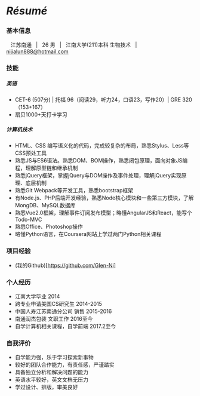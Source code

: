 # ***Résumé***

### 基本信息
&nbsp;&nbsp; 江苏南通 &nbsp; | &nbsp; 26 男 &nbsp; | &nbsp; 江南大学(211)本科 生物技术 &nbsp; | &nbsp; nijialun888@hotmail.com

### 技能
  ##### 英语
  + CET-6 (507分) | 托福 96（阅读29，听力24，口语23，写作20）| GRE  320（153+167）
  + 扇贝1000+天打卡学习
  ##### 计算机技术
  + HTML、CSS 编写语义化的代码，完成较复杂的布局，熟悉Stylus、Less等CSS预处工具
  + 熟悉JS与ES6语法。熟悉DOM、BOM操作，熟悉闭包原理，面向对象JS编程，理解原型链和继承机制
  + 熟悉jQuery框架，掌握jQuery与DOM操作及事件处理，理解jQuery实现原理、底层机制
  + 熟悉Git Webpack等开发工具，熟悉bootstrap框架
  + 有Node.js、PHP后端开发经验，熟悉Node核心模块和一些第三方模块，了解MongDB、MySQL数据库
  + 熟悉Vue2.0框架，理解事件订阅发布模型；略懂AngularJS和React，能写个Todo-MVC
  + 熟悉Office、Photoshop操作
  + 略懂Python语言，在Coursera网站上学过两门Python相关课程

### 项目经验
- (我的Github)[https://github.com/Glen-Ni]

### 个人经历
- 江南大学毕业 2014
- 跨专业申请美国CS研究生 2014-2015
- 中国人寿江苏南通分公司 销售 2015-2016
- 南通润杰包装 文职工作 2016至今
- 自学计算机相关课程，自学前端 2017.2至今

### 自我评价
- 自学能力强，乐于学习探索新事物
- 较好的团队合作能力，有责任感，严谨踏实
- 具备独立分析和解决问题的能力
- 英语水平较好，英文文档无压力
- 学过设计、排版，审美良好
